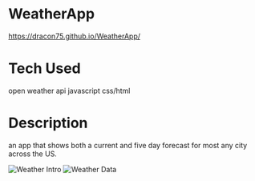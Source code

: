 # WeatherApp
https://dracon75.github.io/WeatherApp/

# Tech Used
open weather api
javascript
css/html

# Description
an app that shows both a current and five day forecast for most any city across the US.

![Weather Intro](https://user-images.githubusercontent.com/66702094/111892209-b4d49b80-89cf-11eb-985b-8670bbbf876a.png)
![Weather Data](https://user-images.githubusercontent.com/66702094/111892210-b736f580-89cf-11eb-9a76-ba57360d19a9.png)

```

